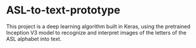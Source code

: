 # ASL-to-text-prototype
This project is a deep learning algorithm built in Keras, using the pretrained Inception V3 model to recognize and interpret images of the letters of the ASL alphabet into text.
